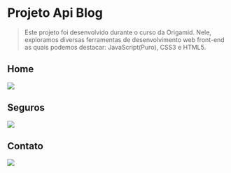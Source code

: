 # Projeto Api Blog
> Este projeto foi desenvolvido durante o curso da Origamid. Nele, exploramos diversas ferramentas de desenvolvimento web front-end as quais podemos destacar: JavaScript(Puro), CSS3 e HTML5.

## Home

![](/img/mark/topo.png)

## Seguros

![](/img/mark/seguros.png)

## Contato

![](/img/mark/contato.png)

